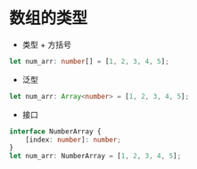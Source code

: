 # 数组的类型

+ 类型 + 方括号

```typescript
let num_arr: number[] = [1, 2, 3, 4, 5];
```

+ 泛型

```typescript
let num_arr: Array<number> = [1, 2, 3, 4, 5];
```

+ 接口

```typescript
interface NumberArray {
    [index: number]: number;
}
let num_arr: NumberArray = [1, 2, 3, 4, 5];
```